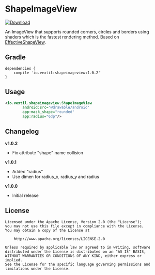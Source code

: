 ShapeImageView
====
[ ![Download](https://api.bintray.com/packages/vextil/maven/ShapeImageView/images/download.svg) ](https://bintray.com/vextil/maven/ShapeImageView/_latestVersion)

An ImageView that supports rounded corners, circles and borders using shaders which is the fastest rendering method. 
Based on [EffectiveShapeView](https://github.com/TangXiaoLv/EffectiveShapeView).

Gradle
----
```
dependencies {
    compile 'io.vextil:shapeimageview:1.0.2'
}
```

Usage
---
```xml
<io.vextil.shapeimageview.ShapeImageView
        android:src="@drawable/android"
        app:mask_shape="rounded"
        app:radius="6dp"/>
```
        
Changelog
---
**v1.0.2**
- Fix attribute "shape" name collision

**v1.0.1**
- Added "radius"
- Use dimen for radius_x, radius_y and radius

**v1.0.0**
- Initial release 

License
---
    Licensed under the Apache License, Version 2.0 (the "License");
    you may not use this file except in compliance with the License.
    You may obtain a copy of the License at

        http://www.apache.org/licenses/LICENSE-2.0

    Unless required by applicable law or agreed to in writing, software
    distributed under the License is distributed on an "AS IS" BASIS,
    WITHOUT WARRANTIES OR CONDITIONS OF ANY KIND, either express or implied.
    See the License for the specific language governing permissions and
    limitations under the License.
